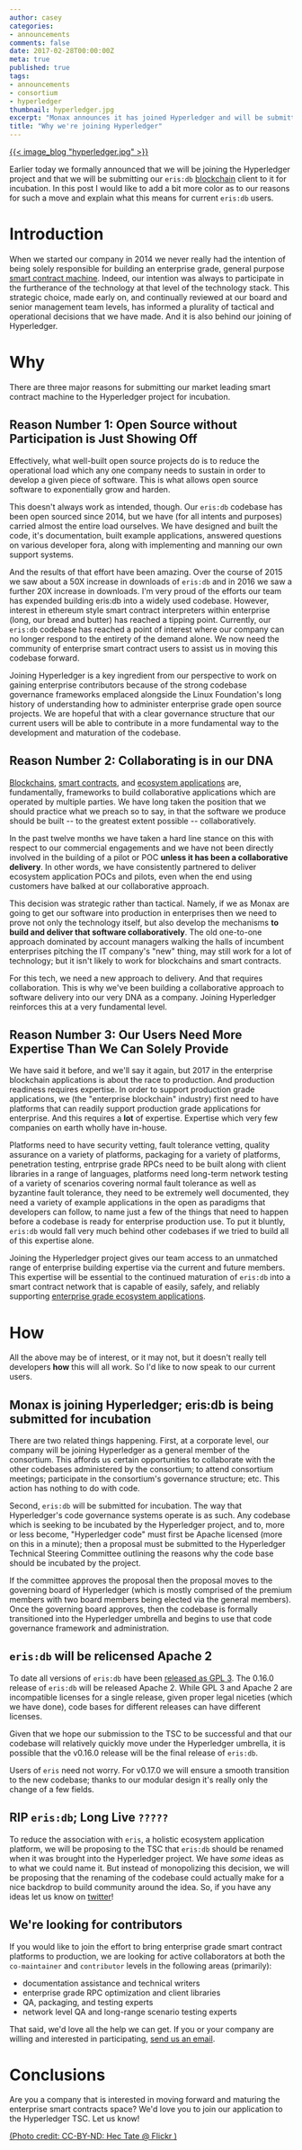 ```yaml
---
author: casey
categories:
- announcements
comments: false
date: 2017-02-28T00:00:00Z
meta: true
published: true
tags:
- announcements
- consortium
- hyperledger
thumbnail: hyperledger.jpg
excerpt: "Monax announces it has joined Hyperledger and will be submitting its market-leading blockchain client, eris:db, for incubation."
title: "Why we're joining Hyperledger"
---
```


[{{< image_blog "hyperledger.jpg" >}}](https://www.flickr.com/photos/50576141@N03/15805560016/)

Earlier today we formally announced that we will be joining the Hyperledger project and that we will be submitting our `eris:db` [blockchain](/explainers/blockchains/) client to it for incubation. In this post I would like to add a bit more color as to our reasons for such a move and explain what this means for current `eris:db` users.

# Introduction

When we started our company in 2014 we never really had the intention of being solely responsible for building an enterprise grade, general purpose [smart contract machine](/platform/db/). Indeed, our intention was always to participate in the furtherance of the technology at that level of the technology stack. This strategic choice, made early on, and continually reviewed at our board and senior management team levels, has informed a plurality of tactical and operational decisions that we have made. And it is also behind our joining of Hyperledger.

# Why

There are three major reasons for submitting our market leading smart contract machine to the Hyperledger project for incubation.

## Reason Number 1: Open Source without Participation is Just Showing Off

Effectively, what well-built open source projects do is to reduce the operational load which any one company needs to sustain in order to develop a given piece of software. This is what allows open source software to exponentially grow and harden.

This doesn't always work as intended, though. Our `eris:db` codebase has been open sourced since 2014, but we have (for all intents and purposes) carried almost the entire load ourselves. We have designed and built the code, it's documentation, built example applications, answered questions on various developer fora, along with implementing and manning our own support systems.

And the results of that effort have been amazing. Over the course of 2015 we saw about a 50X increase in downloads of `eris:db` and in 2016 we saw a further 20X increase in downloads. I'm very proud of the efforts our team has expended building eris:db into a widely used codebase. However, interest in ethereum style smart contract interpreters within enterprise (long, our bread and butter) has reached a tipping point. Currently, our `eris:db` codebase has reached a point of interest where our company can no longer respond to the entirety of the demand alone. We now need the community of enterprise smart contract users to assist us in moving this codebase forward.

Joining Hyperledger is a key ingredient from our perspective to work on gaining enterprise contributors because of the strong codebase governance frameworks emplaced alongside the Linux Foundation's long history of understanding how to administer enterprise grade open source projects. We are hopeful that with a clear governance structure that our current users will be able to contribute in a more fundamental way to the development and maturation of the codebase.

## Reason Number 2: Collaborating is in our DNA

[Blockchains](/explainers/permissioned_blockchains/), [smart contracts](/explainers/smart_contracts), and [ecosystem applications](/explainers/ecosystem_applications) are, fundamentally, frameworks to build collaborative applications which are operated by multiple parties. We have long taken the position that we should practice what we preach so to say, in that the software we produce should be built -- to the greatest extent possible -- collaboratively.

In the past twelve months we have taken a hard line stance on this with respect to our commercial engagements and we have not been directly involved in the building of a pilot or POC **unless it has been a collaborative delivery**. In other words, we have consistently partnered to deliver ecosystem application POCs and pilots, even when the end using customers have balked at our collaborative approach.

This decision was strategic rather than tactical. Namely, if we as Monax are going to get our software into production in enterprises then we need to prove not only the technology itself, but also develop the mechanisms **to build and deliver that software collaboratively**. The old one-to-one approach dominated by account managers walking the halls of incumbent enterprises pitching the IT company's "new" thing, may still work for a lot of technology; but it isn't likely to work for blockchains and smart contracts.

For this tech, we need a new approach to delivery. And that requires collaboration. This is why we've been building a collaborative approach to software delivery into our very DNA as a company. Joining Hyperledger reinforces this at a very fundamental level.

## Reason Number 3: Our Users Need More Expertise Than We Can Solely Provide

We have said it before, and we'll say it again, but 2017 in the enterprise blockchain applications is about the race to production. And production readiness requires expertise. In order to support production grade applications, we (the "enterprise blockchain" industry) first need to have platforms that can readily support production grade applications for enterprise. And this requires a **lot** of expertise. Expertise which very few companies on earth wholly have in-house.

Platforms need to have security vetting, fault tolerance vetting, quality assurance on a variety of platforms, packaging for a variety of platforms, penetration testing, entrprise grade RPCs need to be built along with client libraries in a range of languages, platforms need long-term network testing of a variety of scenarios covering normal fault tolerance as well as byzantine fault tolerance, they need to be extremely well documented, they need a variety of example applications in the open as paradigms that developers can follow, to name just a few of the things that need to happen before a codebase is ready for enterprise production use. To put it bluntly, `eris:db` would fall very much behind other codebases if we tried to build all of this expertise alone.

Joining the Hyperledger project gives our team access to an unmatched range of enterprise building expertise via the current and future members. This expertise will be essential to the continued maturation of `eris:db` into a smart contract network that is capable of easily, safely, and reliably supporting [enterprise grade ecosystem applications](/use_cases).

# How

All the above may be of interest, or it may not, but it doesn't really tell developers **how** this will all work. So I'd like to now speak to our current users.

## Monax is joining Hyperledger; eris:db is being submitted for incubation

There are two related things happening. First, at a corporate level, our company will be joining Hyperledger as a general member of the consortium. This affords us certain opportunities to collaborate with the other codebases administered by the consortium; to attend consortium meetings; participate in the consortium's governance structure; etc. This action has nothing to do with code.

Second, `eris:db` will be submitted for incubation. The way that Hyperledger's code governance systems operate is as such. Any codebase which is seeking to be incubated by the Hyperledger project, and to, more or less become, "Hyperledger code" must first be Apache licensed (more on this in a minute); then a proposal must be submitted to the Hyperledger Technical Steering Committee outlining the reasons why the code base should be incubated by the project.

If the committee approves the proposal then the proposal moves to the governing board of Hyperledger (which is mostly comprised of the premium members with two board members being elected via the general members). Once the governing board approves, then the codebase is formally transitioned into the Hyperledger umbrella and begins to use that code governance framework and administration.

## `eris:db` will be relicensed Apache 2

To date all versions of `eris:db` have been [released as GPL 3](/2015/08/30/on-licensing/). The 0.16.0 release of `eris:db` will be released Apache 2. While GPL 3 and Apache 2 are incompatible licenses for a single release, given proper legal niceties (which we have done), code bases for different releases can have different licenses.

Given that we hope our submission to the TSC to be successful and that our codebase will relatively quickly move under the Hyperledger umbrella, it is possible that the v0.16.0 release will be the final release of `eris:db`.

Users of `eris` need not worry. For v0.17.0 we will ensure a smooth transition to the new codebase; thanks to our modular design it's really only the change of a few fields.

## RIP `eris:db`; Long Live `?????`

To reduce the association with `eris`, a holistic ecosystem application platform, we will be proposing to the TSC that `eris:db` should be renamed when it was brought into the Hyperledger project. We have *some* ideas as to what we could name it. But instead of monopolizing this decision, we will be proposing that the renaming of the codebase could actually make for a nice backdrop to build community around the idea. So, if you have any ideas let us know on [twitter](https://twitter.com/monaxHQ)!

## We're looking for contributors

If you would like to join the effort to bring enterprise grade smart contract platforms to production, we are looking for active collaborators at both the `co-maintainer` and `contributor` levels in the following areas (primarily):

* documentation assistance and technical writers
* enterprise grade RPC optimization and client libraries
* QA, packaging, and testing experts
* network level QA and long-range scenario testing experts

That said, we'd love all the help we can get. If you or your company are willing and interested in participating, [send us an email](mailto:contact@monax.io?subject=Hyperledger%20project%20and%20Monax).

# Conclusions

Are you a company that is interested in moving forward and maturing the enterprise smart contracts space? We'd love you to join our application to the Hyperledger TSC. Let us know!

[(Photo credit: CC-BY-ND: Hec Tate @ Flickr )](https://www.flickr.com/photos/50576141@N03/)
